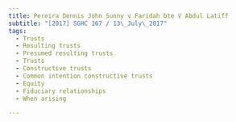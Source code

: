```yaml
---
title: Pereira Dennis John Sunny v Faridah bte V Abdul Latiff 
subtitle: "[2017] SGHC 167 / 13\_July\_2017"
tags:
  - Trusts
  - Resulting trusts
  - Presumed resulting trusts
  - Trusts
  - Constructive trusts
  - Common intention constructive trusts
  - Equity
  - Fiduciary relationships
  - When arising

---
```


